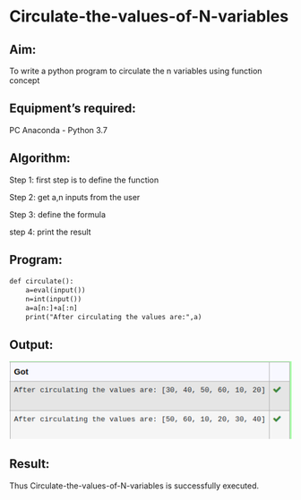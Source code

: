 # Circulate-the-values-of-N-variables
## Aim:
To write a python program to circulate the n variables using function concept
## Equipment’s required:
PC
Anaconda - Python 3.7
## Algorithm:
Step 1: first step is to define the function

Step 2: get a,n inputs from the user

Step 3: define the formula

step 4: print the result

## Program:
```
def circulate():
    a=eval(input())
    n=int(input())
    a=a[n:]+a[:n]
    print("After circulating the values are:",a)    

```


## Output:
![output](./32.png)

## Result:
Thus Circulate-the-values-of-N-variables is successfully executed.
